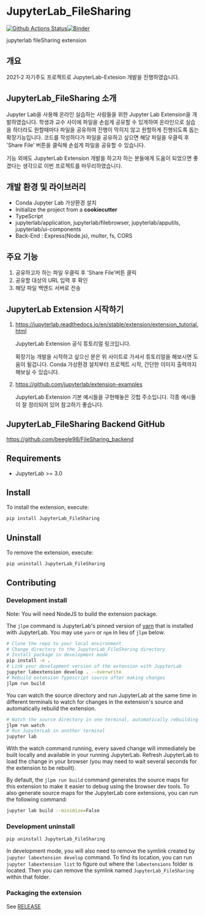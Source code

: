 # JupyterLab_FileSharing

[![Github Actions Status](https://github.com/beegle98/JupyterLab-FileSharing/workflows/Build/badge.svg)](https://github.com/beegle98/JupyterLab-FileSharing/actions/workflows/build.yml)[![Binder](https://mybinder.org/badge_logo.svg)](https://mybinder.org/v2/gh/beegle98/JupyterLab-FileSharing/main?urlpath=lab)

jupyterlab fileSharing extension

## 개요

2021-2 자기주도 프로젝트로 JupyterLab-Extesion 개발을 진행하였습니다.

## JupyterLab_FileSharing 소개

Jupyter Lab을 사용해 온라인 실습하는 사람들을 위한 Jupyter Lab Extension을 개발하였습니다. 학생과 교수 사이에 파일을 손쉽게 공유할 수 있게하여 온라인으로 실습을 하더라도 원할때마다 파일을 공유하여 진행이 막히지 않고 원할하게 진행되도록 돕는 확장기능입니다. 코드를 작성하다가 파일을 공유하고 싶으면 해당 파일을 우클릭 후 'Share File' 버튼을 클릭해 손쉽게 파일을 공유할 수 있습니다.

기능 외에도 JupyterLab Extension 개발을 하고자 하는 분들에게 도움이 되었으면 좋겠다는 생각으로 이번 프로젝트를 마무리하였습니다.

## 개발 환경 및 라이브러리

- Conda Jupyter Lab 가상환경 설치
- Initialize the project from a __cookiecutter__
- TypeScript
- jupyterlab/application, jupyterlab/filebrowser, jupyterlab/apputils, jupyterlab/ui-components
- Back-End : Express(Node.js), multer, fs, CORS


## 주요 기능
1. 공유하고자 하는 파일 우클릭 후 'Share File'버튼 클릭
2. 공유할 대상의 URL 입력 후 확인
3. 해당 파일 백엔드 서버로 전송


## JupyterLab Extension 시작하기
1. https://jupyterlab.readthedocs.io/en/stable/extension/extension_tutorial.html

    JupyterLab Extension 공식 튜토리얼 링크입니다.

    확장기능 개발을 시작하고 싶으신 분은 위 사이트로 가셔서 튜토리얼을 해보시면 도움이 될겁니다.
    Conda 가상환경 설치부터 프로젝트 시작, 간단한 이미지 출력까지 해보실 수 있습니다.

2. https://github.com/jupyterlab/extension-examples

    JupyterLab Extension 기본 예시들을 구현해놓은 깃헙 주소입니다. 각종 예시들이 잘 정리되어 있어 참고하기 좋습니다.


## JupyterLab_FileSharing Backend GitHub
https://github.com/beegle98/FileSharing_backend


## Requirements

* JupyterLab >= 3.0

## Install

To install the extension, execute:

```bash
pip install JupyterLab_FileSharing
```

## Uninstall

To remove the extension, execute:

```bash
pip uninstall JupyterLab_FileSharing
```


## Contributing

### Development install

Note: You will need NodeJS to build the extension package.

The `jlpm` command is JupyterLab's pinned version of
[yarn](https://yarnpkg.com/) that is installed with JupyterLab. You may use
`yarn` or `npm` in lieu of `jlpm` below.

```bash
# Clone the repo to your local environment
# Change directory to the JupyterLab_FileSharing directory
# Install package in development mode
pip install -e .
# Link your development version of the extension with JupyterLab
jupyter labextension develop . --overwrite
# Rebuild extension Typescript source after making changes
jlpm run build
```

You can watch the source directory and run JupyterLab at the same time in different terminals to watch for changes in the extension's source and automatically rebuild the extension.

```bash
# Watch the source directory in one terminal, automatically rebuilding when needed
jlpm run watch
# Run JupyterLab in another terminal
jupyter lab
```

With the watch command running, every saved change will immediately be built locally and available in your running JupyterLab. Refresh JupyterLab to load the change in your browser (you may need to wait several seconds for the extension to be rebuilt).

By default, the `jlpm run build` command generates the source maps for this extension to make it easier to debug using the browser dev tools. To also generate source maps for the JupyterLab core extensions, you can run the following command:

```bash
jupyter lab build --minimize=False
```

### Development uninstall

```bash
pip uninstall JupyterLab_FileSharing
```

In development mode, you will also need to remove the symlink created by `jupyter labextension develop`
command. To find its location, you can run `jupyter labextension list` to figure out where the `labextensions`
folder is located. Then you can remove the symlink named `JupyterLab_FileSharing` within that folder.

### Packaging the extension

See [RELEASE](RELEASE.md)
